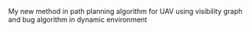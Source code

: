 My new method in path planning algorithm for UAV using visibility graph and bug algorithm in dynamic environment
